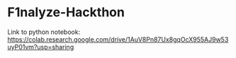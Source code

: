 # F1nalyze-Hackthon

Link to python notebook: https://colab.research.google.com/drive/1AuV8Pn87Ux8gqOcX955AJ9w53uyP01vm?usp=sharing
